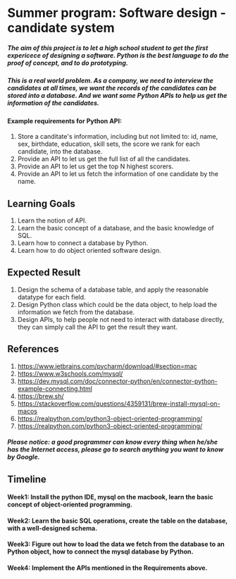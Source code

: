 # Summer program: Software design - candidate system

##### The aim of this project is to let a high school student to get the first expericece of designing a software. Python is the best language to do the proof of concept, and to do prototyping.
##### This is a real world problem. As a company, we need to interview the candidates at all times, we want the records of the candidates can be stored into a database. And we want some Python APIs to help us get the information of the candidates.
#### Example requirements for Python API:
1. Store a canditate's information, including but not limited to: id, name, sex, birthdate, education, skill sets, the score we rank for each candidate, into the database.
2. Provide an API to let us get the full list of all the candidates.
3. Provide an API to let us get the top N highest scorers.
4. Provide an API to let us fetch the information of one candidate by the name.

## Learning Goals
1. Learn the notion of API.
2. Learn the basic concept of a database, and the basic knowledge of SQL.
3. Learn how to connect a database by Python.
4. Learn how to do object oriented software design.

## Expected Result
1. Design the schema of a database table, and apply the reasonable datatype for each field.
2. Design Python class which could be the data object, to help load the information we fetch from the database.
3. Design APIs, to help people not need to interact with database directly, they can simply call the API to get the result they want.

## References
1. https://www.jetbrains.com/pycharm/download/#section=mac
2. https://www.w3schools.com/mysql/
3. https://dev.mysql.com/doc/connector-python/en/connector-python-example-connecting.html
4. https://brew.sh/
5. https://stackoverflow.com/questions/4359131/brew-install-mysql-on-macos
6. https://realpython.com/python3-object-oriented-programming/
7. https://realpython.com/python3-object-oriented-programming/
##### Please notice: a good programmer can know every thing when he/she has the Internet access, please go to search anything you want to know by Google.

## Timeline
#### Week1: Install the python IDE, mysql on the macbook, learn the basic concept of object-oriented programming.
#### Week2: Learn the basic SQL operations, create the table on the database, with a well-designed schema.
#### Week3: Figure out how to load the data we fetch from the database to an Python object, how to connect the mysql database by Python.
#### Week4: Implement the APIs mentioned in the Requirements above.
